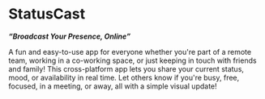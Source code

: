 # StatusCast

**_“Broadcast Your Presence, Online”_**

A fun and easy-to-use app for everyone whether you're part of a remote team, working in a co-working space, or just keeping in touch with friends and family! This cross-platform app lets you share your current status, mood, or availability in real time. Let others know if you're busy, free, focused, in a meeting, or away, all with a simple visual update!
